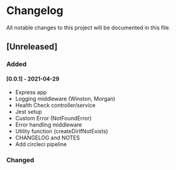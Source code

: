 # Changelog

All notable changes to this project will be documented in this file.

## [Unreleased]

### Added

#### [0.0.1] - 2021-04-29

- Express app
- Logging middleware (Winston, Morgan)
- Health Check controller/service
- Jest setup
- Custom Error (NotFoundError)
- Error handling middleware
- Utility function (createDirIfNotExists)
- CHANGELOG and NOTES
- Add circleci pipeline

### Changed
